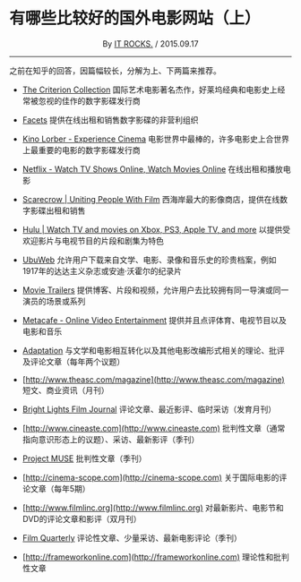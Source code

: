 # 有哪些比较好的国外电影网站（上）

<center>By <a href="http://yison.me">IT ROCKS.</a> / 2015.09.17</center>

***

之前在知乎的回答，因篇幅较长，分解为上、下两篇来推荐。

- [The Criterion Collection](https://www.criterion.com/)
国际艺术电影著名杰作，好莱坞经典和电影史上经常被忽视的佳作的数字影碟发行商  

- [Facets](http://facets.org/) 
提供在线出租和销售数字影碟的非营利组织

- [Kino Lorber - Experience Cinema](http://www.kinolorber.com/) 
电影世界中最棒的，许多电影史上合世界上最重要的电影的数字影碟发行商

- [Netflix - Watch TV Shows Online, Watch Movies Online](https://www.netflix.com)
在线出租和播放电影

- [Scarecrow | Uniting People With Film](http://blog.scarecrow.com/)
西海岸最大的影像商店，提供在线数字影碟出租和销售

- [Hulu | Watch TV and movies on Xbox, PS3, Apple TV, and more](http://www.hulu.com/)
以提供受欢迎影片与电视节目的片段和剧集为特色

- [UbuWeb](http://ubu.com/) 
允许用户下载来自文学、电影、录像和音乐史的珍贵档案，例如1917年的达达主义杂志或安迪·沃霍尔的纪录片

- [Movie Trailers](http://www.movieclips.com/) 
提供博客、片段和视频，允许用户去比较拥有同一导演或同一演员的场景或系列

- [Metacafe - Online Video Entertainment](http://www.metacafe.com/) 
提供并且点评体育、电视节目以及电影和音乐

- [Adaptation](http://adaptation.oxfordjournals.org/) 
与文学和电影相互转化以及其他电影改编形式相关的理论、批评及评论文章（每年两个议题）

- [http://www.theasc.com/magazine](http://www.theasc.com/magazine) 
短文、商业资讯（月刊）

- [Bright Lights Film Journal](http://brightlightsfilm.com/) 
评论文章、最近影评、临时采访（发育月刊）

- [http://www.cineaste.com](http://www.cineaste.com) 
批判性文章（通常指向意识形态上的议题）、采访、最新影评（季刊）

- [Project MUSE](http://muse.jhu.edu/journal/31) 
批判性文章（季刊）

- [http://cinema-scope.com](http://cinema-scope.com)
关于国际电影的评论文章（每年5期）

- [http://www.filmlinc.org](http://www.filmlinc.org) 
对最新影片、电影节和DVD的评论文章和影评（双月刊）

- [Film Quarterly](http://www.filmquarterly.org/) 
评论性文章、少量采访、最新电影评论（季刊）

- [http://frameworkonline.com](http://frameworkonline.com) 
理论性和批判性文章
